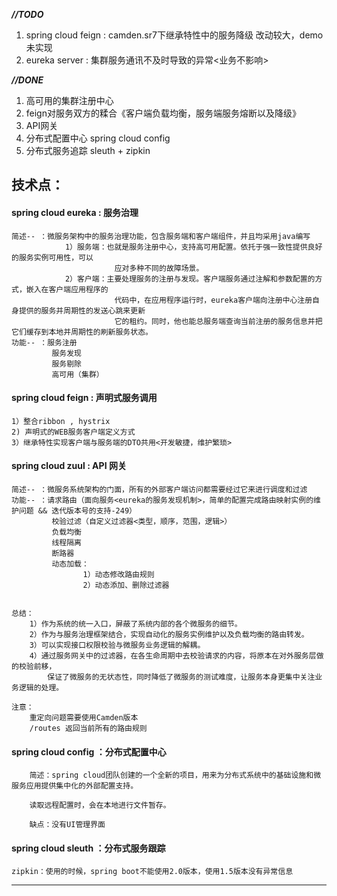 ***//TODO***

1. spring cloud feign : camden.sr7下继承特性中的服务降级  改动较大，demo未实现
2. eureka server : 集群服务通讯不及时导致的异常<业务不影响>

***//DONE***

 1. 高可用的集群注册中心
 2. feign对服务双方的糅合《客户端负载均衡，服务端服务熔断以及降级》
 3. API网关
 4. 分布式配置中心 spring cloud config
 5. 分布式服务追踪 sleuth + zipkin
 
 
 技术点：
 -------------------------------------------------------------------------------------------------------------------------

 #### spring cloud eureka : 服务治理 
 
	简述-- ：微服务架构中的服务治理功能，包含服务端和客户端组件，并且均采用java编写
				1）服务端：也就是服务注册中心，支持高可用配置。依托于强一致性提供良好的服务实例可用性，可以
						   应对多种不同的故障场景。
				2）客户端：主要处理服务的注册与发现。客户端服务通过注解和参数配置的方式，嵌入在客户端应用程序的
						   代码中，在应用程序运行时，eureka客户端向注册中心注册自身提供的服务并周期性的发送心跳来更新
						   它的租约。同时，他也能总服务端查询当前注册的服务信息并把它们缓存到本地并周期性的刷新服务状态。
	功能-- ：服务注册
			 服务发现
			 服务剔除
			 高可用（集群）
       
#### spring cloud feign : 声明式服务调用
	
	1）整合ribbon , hystrix
	2) 声明式的WEB服务客户端定义方式
	3）继承特性实现客户端与服务端的DTO共用<开发敏捷，维护繁琐>
	
	
#### spring cloud zuul : API 网关

	简述-- ：微服务系统架构的门面，所有的外部客户端访问都需要经过它来进行调度和过滤
	功能-- ：请求路由（面向服务<eureka的服务发现机制>，简单的配置完成路由映射实例的维护问题 && 迭代版本号的支持-249）
			 校验过滤（自定义过滤器<类型，顺序，范围，逻辑>）
			 负载均衡
			 线程隔离
			 断路器
			 动态加载：
			 		1）动态修改路由规则
			 		2）动态添加、删除过滤器

 
	总结：
		1）作为系统的统一入口，屏蔽了系统内部的各个微服务的细节。
		2）作为与服务治理框架结合，实现自动化的服务实例维护以及负载均衡的路由转发。
		3）可以实现接口权限校验与微服务业务逻辑的解耦。
		4）通过服务网关中的过滤器，在各生命周期中去校验请求的内容，将原本在对外服务层做的校验前移，
			保证了微服务的无状态性，同时降低了微服务的测试难度，让服务本身更集中关注业务逻辑的处理。

	注意：
		重定向问题需要使用Camden版本
		/routes 返回当前所有的路由规则
		
#### spring cloud config ：分布式配置中心
		
		简述：spring cloud团队创建的一个全新的项目，用来为分布式系统中的基础设施和微服务应用提供集中化的外部配置支持。

		读取远程配置时，会在本地进行文件暂存。

		缺点：没有UI管理界面
		
#### spring cloud sleuth ：分布式服务跟踪

	zipkin：使用的时候，spring boot不能使用2.0版本，使用1.5版本没有异常信息
-------------------------------------------------------------------------------------------------------------------------

